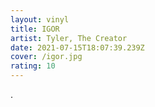 ```yaml
---
layout: vinyl
title: IGOR
artist: Tyler, The Creator
date: 2021-07-15T18:07:39.239Z
cover: /igor.jpg
rating: 10
---
```

.